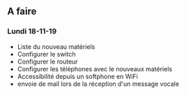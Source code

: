 ## A faire 
### Lundi 18-11-19

* Liste du nouveau matériels 
* Configurer le switch
* Configurer le routeur
* Configurer les téléphones avec le nouveaux matériels 
* Accessibilité depuis un softphone en WiFi 
* envoie de mail lors de la réception d'un message vocale

